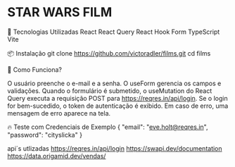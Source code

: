 # STAR WARS FILM 

🚀 Tecnologias Utilizadas
React
React Query
React Hook Form
TypeScript
Vite

📦 Instalação
git clone https://github.com/victoradler/films.git
cd films

📜 Como Funciona?

O usuário preenche o e-mail e a senha.
O useForm gerencia os campos e validações.
Quando o formulário é submetido, o useMutation do React Query executa a requisição POST para https://reqres.in/api/login.
Se o login for bem-sucedido, o token de autenticação é exibido.
Em caso de erro, uma mensagem de erro aparece na tela.

🔥 Teste com Credenciais de Exemplo
{
  "email": "eve.holt@reqres.in",
  "password": "cityslicka"
}

api´s utlizadas
 https://reqres.in/api/login
 https://swapi.dev/documentation
 https://data.origamid.dev/vendas/